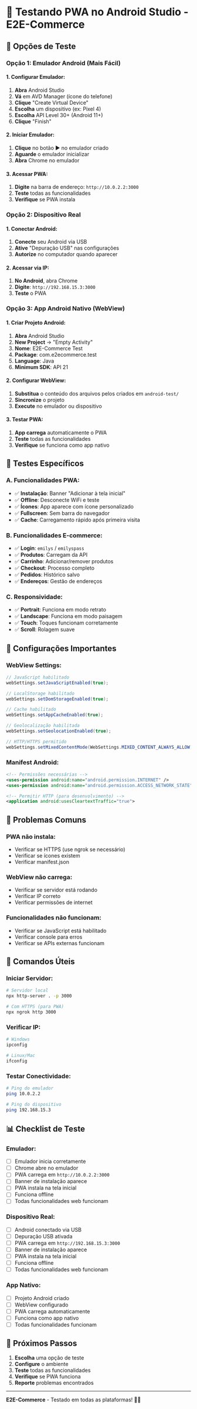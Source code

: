 # 📱 Testando PWA no Android Studio - E2E-Commerce

## 🎯 **Opções de Teste**

### **Opção 1: Emulador Android (Mais Fácil)**

#### **1. Configurar Emulador:**
1. **Abra** Android Studio
2. **Vá** em AVD Manager (ícone do telefone)
3. **Clique** "Create Virtual Device"
4. **Escolha** um dispositivo (ex: Pixel 4)
5. **Escolha** API Level 30+ (Android 11+)
6. **Clique** "Finish"

#### **2. Iniciar Emulador:**
1. **Clique** no botão ▶️ no emulador criado
2. **Aguarde** o emulador inicializar
3. **Abra** Chrome no emulador

#### **3. Acessar PWA:**
1. **Digite** na barra de endereço: `http://10.0.2.2:3000`
2. **Teste** todas as funcionalidades
3. **Verifique** se PWA instala

### **Opção 2: Dispositivo Real**

#### **1. Conectar Android:**
1. **Conecte** seu Android via USB
2. **Ative** "Depuração USB" nas configurações
3. **Autorize** no computador quando aparecer

#### **2. Acessar via IP:**
1. **No Android**, abra Chrome
2. **Digite**: `http://192.168.15.3:3000`
3. **Teste** o PWA

### **Opção 3: App Android Nativo (WebView)**

#### **1. Criar Projeto Android:**
1. **Abra** Android Studio
2. **New Project** → "Empty Activity"
3. **Nome**: E2E-Commerce Test
4. **Package**: com.e2ecommerce.test
5. **Language**: Java
6. **Minimum SDK**: API 21

#### **2. Configurar WebView:**
1. **Substitua** o conteúdo dos arquivos pelos criados em `android-test/`
2. **Sincronize** o projeto
3. **Execute** no emulador ou dispositivo

#### **3. Testar PWA:**
1. **App carrega** automaticamente o PWA
2. **Teste** todas as funcionalidades
3. **Verifique** se funciona como app nativo

## 🧪 **Testes Específicos**

### **A. Funcionalidades PWA:**
- ✅ **Instalação**: Banner "Adicionar à tela inicial"
- ✅ **Offline**: Desconecte WiFi e teste
- ✅ **Ícones**: App aparece com ícone personalizado
- ✅ **Fullscreen**: Sem barra do navegador
- ✅ **Cache**: Carregamento rápido após primeira visita

### **B. Funcionalidades E-commerce:**
- ✅ **Login**: `emilys` / `emilyspass`
- ✅ **Produtos**: Carregam da API
- ✅ **Carrinho**: Adicionar/remover produtos
- ✅ **Checkout**: Processo completo
- ✅ **Pedidos**: Histórico salvo
- ✅ **Endereços**: Gestão de endereços

### **C. Responsividade:**
- ✅ **Portrait**: Funciona em modo retrato
- ✅ **Landscape**: Funciona em modo paisagem
- ✅ **Touch**: Toques funcionam corretamente
- ✅ **Scroll**: Rolagem suave

## 🔧 **Configurações Importantes**

### **WebView Settings:**
```java
// JavaScript habilitado
webSettings.setJavaScriptEnabled(true);

// LocalStorage habilitado
webSettings.setDomStorageEnabled(true);

// Cache habilitado
webSettings.setAppCacheEnabled(true);

// Geolocalização habilitada
webSettings.setGeolocationEnabled(true);

// HTTP/HTTPS permitido
webSettings.setMixedContentMode(WebSettings.MIXED_CONTENT_ALWAYS_ALLOW);
```

### **Manifest Android:**
```xml
<!-- Permissões necessárias -->
<uses-permission android:name="android.permission.INTERNET" />
<uses-permission android:name="android.permission.ACCESS_NETWORK_STATE" />

<!-- Permitir HTTP (para desenvolvimento) -->
<application android:usesCleartextTraffic="true">
```

## 🐛 **Problemas Comuns**

### **PWA não instala:**
- Verificar se HTTPS (use ngrok se necessário)
- Verificar se ícones existem
- Verificar manifest.json

### **WebView não carrega:**
- Verificar se servidor está rodando
- Verificar IP correto
- Verificar permissões de internet

### **Funcionalidades não funcionam:**
- Verificar se JavaScript está habilitado
- Verificar console para erros
- Verificar se APIs externas funcionam

## 🚀 **Comandos Úteis**

### **Iniciar Servidor:**
```bash
# Servidor local
npx http-server . -p 3000

# Com HTTPS (para PWA)
npx ngrok http 3000
```

### **Verificar IP:**
```bash
# Windows
ipconfig

# Linux/Mac
ifconfig
```

### **Testar Conectividade:**
```bash
# Ping do emulador
ping 10.0.2.2

# Ping do dispositivo
ping 192.168.15.3
```

## 📊 **Checklist de Teste**

### **Emulador:**
- [ ] Emulador inicia corretamente
- [ ] Chrome abre no emulador
- [ ] PWA carrega em `http://10.0.2.2:3000`
- [ ] Banner de instalação aparece
- [ ] PWA instala na tela inicial
- [ ] Funciona offline
- [ ] Todas funcionalidades web funcionam

### **Dispositivo Real:**
- [ ] Android conectado via USB
- [ ] Depuração USB ativada
- [ ] PWA carrega em `http://192.168.15.3:3000`
- [ ] Banner de instalação aparece
- [ ] PWA instala na tela inicial
- [ ] Funciona offline
- [ ] Todas funcionalidades web funcionam

### **App Nativo:**
- [ ] Projeto Android criado
- [ ] WebView configurado
- [ ] PWA carrega automaticamente
- [ ] Funciona como app nativo
- [ ] Todas funcionalidades funcionam

## 🎯 **Próximos Passos**

1. **Escolha** uma opção de teste
2. **Configure** o ambiente
3. **Teste** todas as funcionalidades
4. **Verifique** se PWA funciona
5. **Reporte** problemas encontrados

---

**E2E-Commerce** - Testado em todas as plataformas! 📱✨

